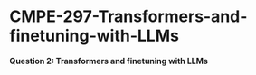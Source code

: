 # CMPE-297-Transformers-and-finetuning-with-LLMs

**Question 2: 
Transformers and finetuning with LLMs**
